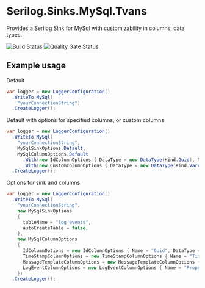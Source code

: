 # Serilog.Sinks.MySql.Tvans

Provides a Serilog Sink for MySql with customizability in columns, data types.

[![Build Status](https://dev.azure.com/teunvanschagen/Serilog.Sinks.MySql.Tvans/_apis/build/status/Serilog.Sinks.MySql.Tvans-ASP.NET%20Core-CI?branchName=master)](https://dev.azure.com/teunvanschagen/Serilog.Sinks.MySql.Tvans/_build/latest?definitionId=2&branchName=master) [![Quality Gate Status](https://sonarcloud.io/api/project_badges/measure?project=Serilog.Sinks.MySql.Tvans&metric=alert_status)](https://sonarcloud.io/dashboard?id=Serilog.Sinks.MySql.Tvans)

## Example usage

Default
```cs
var logger = new LoggerConfiguration()
  .WriteTo.MySql(
    "yourConnectionString")
  .CreateLogger();
```

Default with options for specified columns, or custom columns
```cs
var logger = new LoggerConfiguration()
  .WriteTo.MySql(
    "yourConnectionString", 
    MySqlSinkOptions.Default,
    MySqlColumnOptions.Default
      .With(new IdColumnOptions { DataType = new DataType(Kind.Guid), Name = "Id" })
      .With(new CustomColumnOptions { DataType = new DataType(Kind.Varchar, 128), Name = "Application", Value = "YourAppName" }))
  .CreateLogger();
```

Options for sink and columns
```cs
var logger = new LoggerConfiguration()
  .WriteTo.MySql(
    "yourConnectionString",
    new MySqlSinkOptions 
    {
      tableName = "log_events",
      autoCreateTable = false,
    },
    new MySqlColumnOptions
    {
      IdColumnOptions = new IdColumnOptions { Name = "Guid", DataType = new DataType(Kind.Guid) },
      TimeStampColumnOptions = new TimeStampColumnOptions { Name = "TimeStamp", UseUtc = true }
      MessageTemplateColumnOptions = new MessageTemplateColumnOptions { Name = "Message" },
      LogEventColumnOptions = new LogEventColumnOptions { Name = "Properties", EventSerializer = EventSerializer.Json }
    })
  .CreateLogger();
```
